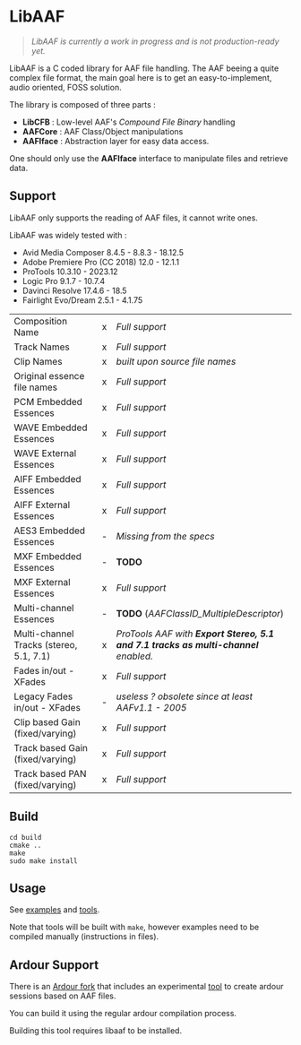 # LibAAF

> *LibAAF is currently a work in progress and is not production-ready yet.*


LibAAF is a C coded library for AAF file handling. The AAF beeing a quite complex file format, the main goal here is to get an easy-to-implement, audio oriented, FOSS solution.


The library is composed of three parts :

* **LibCFB** : Low-level AAF's *Compound File Binary* handling
* **AAFCore** : AAF Class/Object manipulations
* **AAFIface** : Abstraction layer for easy data access.

One should only use the **AAFIface** interface to manipulate files and retrieve data.

## Support

LibAAF only supports the reading of AAF files, it cannot write ones.

LibAAF was widely tested with :

* Avid Media Composer 8.4.5 - 8.8.3 - 18.12.5
* Adobe Premiere Pro (CC 2018) 12.0 - 12.1.1
* ProTools 10.3.10 - 2023.12
* Logic Pro 9.1.7 - 10.7.4
* Davinci Resolve 17.4.6 - 18.5
* Fairlight Evo/Dream 2.5.1 - 4.1.75


|                                         |   |                                        |
|-----------------------------------------|:-:|----------------------------------------|
| Composition Name                        | x | *Full support*                         |
| Track Names                             | x | *Full support*                         |
| Clip Names                              | x | *built upon source file names*         |
| Original essence file names             | x | *Full support*                         |
| PCM Embedded Essences                   | x | *Full support*                         |
| WAVE Embedded Essences                  | x | *Full support*                         |
| WAVE External Essences                  | x | *Full support*                         |
| AIFF Embedded Essences                  | x | *Full support*                         |
| AIFF External Essences                  | x | *Full support*                         |
| AES3 Embedded Essences                  | - | *Missing from the specs*               |
| MXF Embedded Essences                   | - | **TODO**                               |
| MXF External Essences                   | x | *Full support*                         |
| Multi-channel Essences                  | - | **TODO** (*AAFClassID_MultipleDescriptor*) |
| Multi-channel Tracks (stereo, 5.1, 7.1) | x | *ProTools AAF with **Export Stereo, 5.1 and 7.1 tracks as multi-channel** enabled.* |
| Fades in/out - XFades                   | x | *Full support*                         |
| Legacy Fades in/out - XFades            | - | *useless ? obsolete since at least AAFv1.1 - 2005* |
| Clip based Gain (fixed/varying)         | x | *Full support*                         |
| Track based Gain (fixed/varying)        | x | *Full support*                         |
| Track based PAN (fixed/varying)         | x | *Full support*                         |

<!-- ## Tools

Two programs are available with LibAAF :

* **AAFInfo** : Parses any AAF file and provides a way to dig into them.
* **AAFExtract** : Extracts audio essences contained in an AAF file.

To build those, just run `make` -->

## Build

```
cd build
cmake ..
make
sudo make install
```

## Usage

See [examples](https://github.com/agfline/LibAAF/tree/master/examples) and [tools](https://github.com/agfline/LibAAF/tree/master/tools).

Note that tools will be built with `make`, however examples need to be compiled manually (instructions in files).

## Ardour Support

There is an [Ardour fork](https://github.com/agfline/ardour_aaf_support) that includes an experimental [tool](https://github.com/agfline/ardour_aaf_support/tree/master/session_utils/new_aaf_session.cc) to create ardour sessions based on AAF files.

You can build it using the regular ardour compilation process.

Building this tool requires libaaf to be installed.
